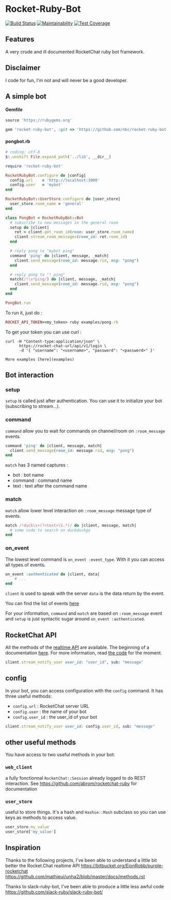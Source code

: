 # Rocket-Ruby-Bot

[![Build Status](https://travis-ci.org/nbc/rocket-ruby-bot.svg?branch=master)](https://travis-ci.org/nbc/rocket-ruby-bot)
[![Maintainability](https://api.codeclimate.com/v1/badges/9e4737be0f78d44ad414/maintainability)](https://codeclimate.com/github/nbc/RocketRubyBot/maintainability)
[![Test Coverage](https://api.codeclimate.com/v1/badges/9e4737be0f78d44ad414/test_coverage)](https://codeclimate.com/github/nbc/RocketRubyBot/test_coverage)

## Features

A very crude and ill documented RocketChat ruby bot framework.

## Disclaimer

I code for fun, I'm not and will never be a good developer.

## A simple bot

#### Gemfile

```ruby
source 'https://rubygems.org'

gem 'rocket-ruby-bot', :git => 'https://github.com/nbc/rocket-ruby-bot.git'
```

#### pongbot.rb

```ruby
# coding: utf-8
$:.unshift File.expand_path('../lib', __dir__)

require 'rocket-ruby-bot'

RocketRubyBot.configure do |config|
  config.url    = 'http://localhost:3000'
  config.user   = 'mybot'
end

RocketRubyBot::UserStore.configure do |user_store|
  user_store.room_name = 'general'
end

class PongBot < RocketRubyBot::Bot
  # subscribe to new messages in the general room
  setup do |client|
    ret = client.get_room_id(room: user_store.room_name)
    client.stream_room_messages(room_id: ret.room_id)
  end

  # reply pong to "mybot ping"
  command 'ping' do |client, message, _match|
    client.send_message(room_id: message.rid, msg: "pong")
  end

  # reply pong to "! ping"
  match(/!\s*ping/) do |client, message, _match|
    client.send_message(room_id: message.rid, msg: "pong")
  end
end

PongBot.run
```
To run it, just do :

```ruby
ROCKET_API_TOKEN=<my_token> ruby examples/pong.rb
 ```

To get your token you can use curl :

```
curl -H "Content-type:application/json" \
      https://rocket-chat-url/api/v1/login \
      -d '{ "username": "<username>", "password": "<password>" }'
```

	More examples [here](examples)

## Bot interaction

### setup

`setup` is called just after authentication. You can use it to initialize your bot (subscribing to stream...).

### command

`command` allow you to wait for commands on channel/room on `:room_message` events.

```ruby
command 'ping' do |client, message, match|
  client.send_message(room_id: message.rid, msg: "pong")
end
```

`match` has 3 named captures :
* bot : bot name
* command : command name
* text : text after the command name

### match

`match` allow lower level interaction on `:room_message` message type of events.

```ruby
match /!duck\s+(?<text>\S.*)/ do |client, message, match|
  # some code to search on duckduckgo
end
```

### on_event

The lowest level command is `on_event :event_type`. With it you can access all types of events.

```ruby
on_event :authenticated do |client, data|
	# ...
end
```

`client` is used to speak with the server
`data` is the data return by the event.

You can find the list of events [here](doc/events.md)

For your information, `command` and `match` are based on `:room_message` event and `setup` is just syntactic sugar around `on_event :authenticated`.

## RocketChat API

All the methods of the [realtime API](https://rocket.chat/docs/developer-guides/realtime-api/) are available. The beginning of a documentation [here](doc/realtime_api.md). For more information, read [the code](lib/rocket-ruby-bot/realtime/api.rb) for the moment.

```ruby
client.stream_notify_user user_id: "user_id", sub: "message"
```

## config

In your bot, you can access configuration with the `config` command. It has three useful methods:
* `config.url` : RocketChat server URL
* `config.user` : the name of your bot
* `config.user_id` : the user_id of your bot

```ruby
client.stream_notify_user user_id: config.user_id, sub: "message"
```

## other useful methods 

You have access to two useful methods in your bot:

### `web_client`

a fully fonctionnal `RocketChat::Session` already logged to do REST interaction. See https://github.com/abrom/rocketchat-ruby for documentation

###  `user_store` 

useful to store things. It's a hash and `Hashie::Mash` subclass so you can use keys as methods to access value.

  ```ruby
  user_store.my_value
  user_store['my_value']
  ```

## Inspiration

Thanks to the following projects, I've been able to understand a little bit better the Rocket.Chat realtime API
https://bitbucket.org/EionRobb/purple-rocketchat
https://github.com/mathieui/unha2/blob/master/docs/methods.rst

Thanks to slack-ruby-bot, I've been able to produce a little less awful code
https://github.com/slack-ruby/slack-ruby-bot/
